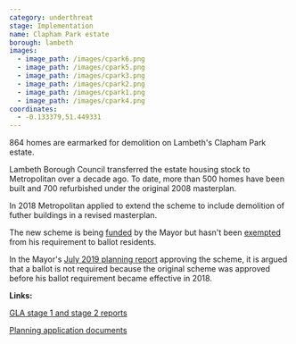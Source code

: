 ```yaml
---
category: underthreat
stage: Implementation 
name: Clapham Park estate 
borough: lambeth
images:
  - image_path: /images/cpark6.png
  - image_path: /images/cpark5.png
  - image_path: /images/cpark3.png
  - image_path: /images/cpark2.png
  - image_path: /images/cpark1.png
  - image_path: /images/cpark4.png
coordinates: 
  - -0.133379,51.449331
---
```

864 homes are earmarked for demolition on Lambeth's Clapham Park estate.

Lambeth Borough Council transferred the estate housing stock to Metropolitan over a decade ago. To date, more than 500 homes have been built and 700 refurbished under the original 2008 masterplan.

In 2018 Metropolitan applied to extend the scheme to include demolition of futher buildings in a revised masterplan.

The new scheme is being [funded](/approved/funding) by the Mayor but hasn't been [exempted](/approved/ballotexemptions) from his requirement to ballot residents. 

In the Mayor's [July 2019 planning report](https://www.london.gov.uk/sites/default/files/public%3A//public%3A//PAWS/media_id_482169///clapham_park_estate_report.pdf) approving the scheme, it is argued that a ballot is not required because the original scheme was approved before his ballot requirement became effective in 2018.

__Links:__

[GLA stage 1 and stage 2 reports](https://www.london.gov.uk/sites/default/files/public%3A//public%3A//PAWS/media_id_482169///clapham_park_estate_report.pdf)

[Planning application documents](https://planning.lambeth.gov.uk/online-applications/applicationDetails.do?activeTab=documents&keyVal=OTYBF7BOJXE00)

